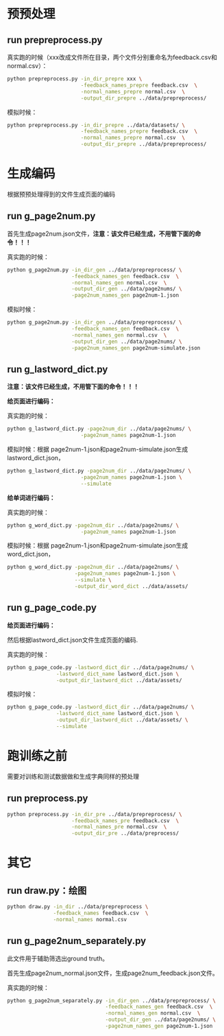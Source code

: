 # 预预处理

## run prepreprocess.py

真实跑的时候（xxx改成文件所在目录，两个文件分别重命名为feedback.csv和normal.csv）：
```bash
python prepreprocess.py -in_dir_prepre xxx \
                        -feedback_names_prepre feedback.csv  \
                        -normal_names_prepre normal.csv  \
                        -output_dir_prepre ../data/prepreprocess/
```

模拟时候：
```bash
python prepreprocess.py -in_dir_prepre ../data/datasets/ \
                        -feedback_names_prepre feedback.csv  \
                        -normal_names_prepre normal.csv  \
                        -output_dir_prepre ../data/prepreprocess/
```


# 生成编码

根据预预处理得到的文件生成页面的编码

## run g_page2num.py

首先生成page2num.json文件，**注意：该文件已经生成，不用管下面的命令！！！**

真实跑的时候：
```bash
python g_page2num.py -in_dir_gen ../data/prepreprocess/ \
                     -feedback_names_gen feedback.csv  \
                     -normal_names_gen normal.csv  \
                     -output_dir_gen ../data/page2nums/ \
                     -page2num_names_gen page2num-1.json
```


模拟时候：
```bash
python g_page2num.py -in_dir_gen ../data/prepreprocess/ \
                     -feedback_names_gen feedback.csv  \
                     -normal_names_gen normal.csv  \
                     -output_dir_gen ../data/page2nums/ \
                     -page2num_names_gen page2num-simulate.json
```

## run g_lastword_dict.py

**注意：该文件已经生成，不用管下面的命令！！！**

**给页面进行编码：**

真实跑的时候：
```bash
python g_lastword_dict.py -page2num_dir ../data/page2nums/ \
                        -page2num_names page2num-1.json
```

模拟时候：根据 page2num-1.json和page2num-simulate.json生成lastword_dict.json，
```bash
python g_lastword_dict.py -page2num_dir ../data/page2nums/ \
                        -page2num_names page2num-1.json \
                        --simulate
```

**给单词进行编码：**

真实跑的时候：
```bash
python g_word_dict.py -page2num_dir ../data/page2nums/ \
                        -page2num_names page2num-1.json
```

模拟时候：根据 page2num-1.json和page2num-simulate.json生成word_dict.json，
```bash
python g_word_dict.py -page2num_dir ../data/page2nums/ \
                      -page2num_names page2num-1.json \
                      --simulate \
                      -output_dir_word_dict ../data/assets/
```

## run g_page_code.py

**给页面进行编码：**

然后根据lastword_dict.json文件生成页面的编码.

真实跑的时候：
```bash
python g_page_code.py -lastword_dict_dir ../data/page2nums/ \
                -lastword_dict_name lastword_dict.json \
                -output_dir_lastword_dict ../data/assets/
```

模拟时候：
```bash
python g_page_code.py -lastword_dict_dir ../data/page2nums/ \
                -lastword_dict_name lastword_dict.json \
                -output_dir_lastword_dict ../data/assets/ \
                --simulate
```

# 跑训练之前

需要对训练和测试数据做和生成字典同样的预处理

## run preprocess.py

```bash
python preprocess.py -in_dir_pre ../data/prepreprocess/ \
                     -feedback_names_pre feedback.csv  \
                     -normal_names_pre normal.csv  \
                     -output_dir_pre ../data/preprocess/
```

# 其它

## run draw.py：绘图

```bash
python draw.py -in_dir ../data/prepreprocess \
               -feedback_names feedback.csv  \
               -normal_names normal.csv
```

## run g_page2num_separately.py

此文件用于辅助筛选出ground truth。

首先生成page2num_normal.json文件，生成page2num_feedback.json文件。

真实跑的时候：
```bash
python g_page2num_separately.py -in_dir_gen ../data/prepreprocess/ \
                                -feedback_names_gen feedback.csv  \
                                -normal_names_gen normal.csv  \
                                -output_dir_gen ../data/page2nums/ \
                                -page2num_names_gen page2num-1.json
```
